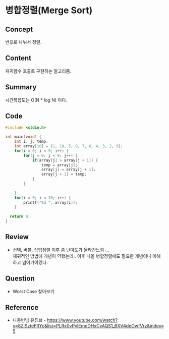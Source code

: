 # 병합정렬(Merge Sort)

## Concept
반으로 나눠서 정렬.
## Content
재귀함수 호출로 구현하는 알고리즘.
## Summary
시간복잡도는 O(N * log N) 이다. <br>
## Code
``` C++
#include <stdio.h>

int main(void) {
	int i, j, temp;
	int array[10] = {1, 10, 5, 8, 7, 6, 4, 3, 2, 9};
	for(i = 0; i < 9; i++) {
		for(j = 0; j < 9; j++) {
			if(array[j] > array[j + 1]) {
				temp = array[j];
				array[j] = array[j + 1];
				array[j + 1] = temp;
			}
		}
		
	}
	for(i = 0; i < 10; i++) {
		printf("%d ", array[i]);	
	}
  
  return 0;
}
```
## Review
* 선택, 버블, 삽입정렬 이후 좀 난이도가 올라간느낌 ... <br>
재귀적인 방법에 개념이 약했는데.. 이후 나올 병합정렬에도 필요한 개념이니 이해하고 넘어가야겠다.
## Question
* Worst Case 찾아보기
## Reference
* 나동빈님 유튜브 - https://www.youtube.com/watch?v=8ZiSzteFRYc&list=PLRx0vPvlEmdDHxCvAQS1_6XV4deOwfVrz&index=5